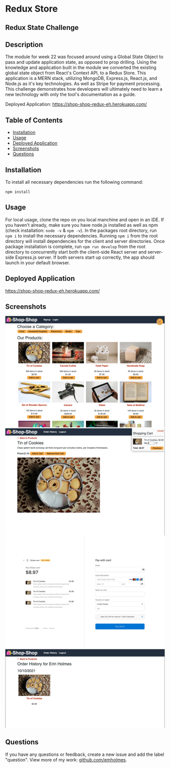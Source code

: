 # Redux Store

## Redux State Challenge

## Description
The module for week 22 was focused around using a Global State Object to pass and update application state, as opposed to prop drilling. Using the knowledge and application built in the module we converted the existing global state object from React's Context API, to a Redux Store. This application is a MERN stack, utilizing MongoDB, Express.js, React.js, and Node.js as it's key technologies. As well as Stripe for payment processing. This challenge demonstrates how developers will ultimately need to learn a new technology with only the tool's documentation as a guide. 

Deployed Application: https://shop-shop-redux-eh.herokuapp.com/ 

## Table of Contents
* [Installation](#installation)
* [Usage](#usage)
* [Deployed Application](#deployed-application)
* [Screenshots](#screenshots)
* [Questions](#questions)

## Installation
To install all necessary dependencies run the following command: 

    npm install

## Usage
For local usage, clone the repo on you local manchine and open in an IDE. If you haven't already, make sure you have node.js installed as well as npm (check installation: `node -v` & `npm -v`). In the packages root directory, run `npm i` to install the necessary dependencies. Running `npm i` from the root directory will install dependencies for the client and server directories. Once package installation is complete, run `npm run develop` from the root directory to concurrently start both the client-side React server and server-side Express.js server. If both servers start up correctly, the app should launch in your default browser. 

## Deployed Application
https://shop-shop-redux-eh.herokuapp.com/

## Screenshots
![Main landing page screenshot](./client/src/assets/images/shop-main.png)
![Product page with products added to cart screenshot](./client/src/assets/images/shop-product-cart.png)
![Test checkout screenshot](./client/src/assets/images/shop-test-checkout.png)
![Order history screenshot](./client/src/assets/images/shop-order-history.png)

## Questions
If you have any questions or feedback, create a new issue and add the label "question". 
View more of my work: [github.com/emholmes](https://github.com/emholmes).